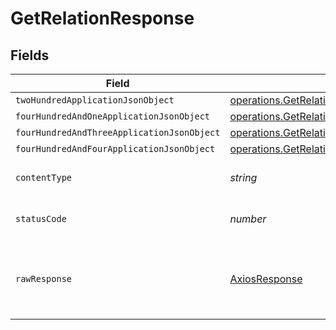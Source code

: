 # GetRelationResponse


## Fields

| Field                                                                                                                                   | Type                                                                                                                                    | Required                                                                                                                                | Description                                                                                                                             |
| --------------------------------------------------------------------------------------------------------------------------------------- | --------------------------------------------------------------------------------------------------------------------------------------- | --------------------------------------------------------------------------------------------------------------------------------------- | --------------------------------------------------------------------------------------------------------------------------------------- |
| `twoHundredApplicationJsonObject`                                                                                                       | [operations.GetRelationResponseBody](../../../sdk/models/operations/getrelationresponsebody.md)                                         | :heavy_minus_sign:                                                                                                                      | OK                                                                                                                                      |
| `fourHundredAndOneApplicationJsonObject`                                                                                                | [operations.GetRelationRelationsResponseBody](../../../sdk/models/operations/getrelationrelationsresponsebody.md)                       | :heavy_minus_sign:                                                                                                                      | Unauthenticated                                                                                                                         |
| `fourHundredAndThreeApplicationJsonObject`                                                                                              | [operations.GetRelationRelationsResponseResponseBody](../../../sdk/models/operations/getrelationrelationsresponseresponsebody.md)       | :heavy_minus_sign:                                                                                                                      | Forbidden                                                                                                                               |
| `fourHundredAndFourApplicationJsonObject`                                                                                               | [operations.GetRelationRelationsResponse404ResponseBody](../../../sdk/models/operations/getrelationrelationsresponse404responsebody.md) | :heavy_minus_sign:                                                                                                                      | Not Found                                                                                                                               |
| `contentType`                                                                                                                           | *string*                                                                                                                                | :heavy_check_mark:                                                                                                                      | HTTP response content type for this operation                                                                                           |
| `statusCode`                                                                                                                            | *number*                                                                                                                                | :heavy_check_mark:                                                                                                                      | HTTP response status code for this operation                                                                                            |
| `rawResponse`                                                                                                                           | [AxiosResponse](https://axios-http.com/docs/res_schema)                                                                                 | :heavy_minus_sign:                                                                                                                      | Raw HTTP response; suitable for custom response parsing                                                                                 |